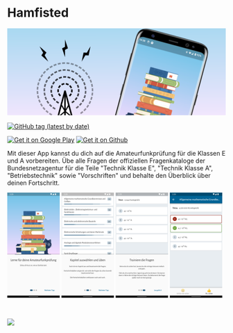 # Hamfisted

<p align='center'>
 <img src='craft/header.png' width='100%' style='height: 200px; object-fit: cover;'/>
</p>

[![GitHub tag (latest by date)](https://img.shields.io/github/v/tag/specht/hamfisted?label=latest%20version&style=flat-square)](https://github.com/mateusz-bak/openreads-android/releases/latest)
<br/>

<a href='https://play.google.com/store/apps/details?id=org.nhcham.hamfisted'><img height=70 alt='Get it on Google Play' src='https://play.google.com/intl/en_us/badges/images/generic/en_badge_web_generic.png'/></a>
<a href='https://github.com/specht/hamfisted'><img height=70 alt='Get it on Github' src='https://raw.githubusercontent.com/mateusz-bak/openreads-android/master/doc/github/get-it-on-github.png'/></a>

<p>
Mit dieser App kannst du dich auf die Amateurfunkprüfung für die Klassen E und A vorbereiten. Übe alle Fragen der offiziellen Fragenkataloge der Bundesnetzagentur für die Teile "Technik Klasse E", "Technik Klasse A", "Betriebstechnik" sowie "Vorschriften" und behalte den Überblick über deinen Fortschritt.
</p>

<p align='left'>  
 <img src='craft/screenshots/android/phone/01.png' width='24%'/>  
 <img src='craft/screenshots/android/phone/02.png' width='24%'/>  
 <img src='craft/screenshots/android/phone/03.png' width='24%'/>  
 <img src='craft/screenshots/android/phone/04.png' width='24%'/>  
</p>

<br/>

<a href="https://www.buymeacoffee.com/specht"><img src="https://cdn.buymeacoffee.com/buttons/v2/default-yellow.png" height="60"></a>

<br/>
